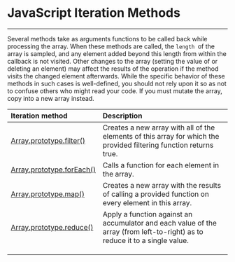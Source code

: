 # JavaScript Iteration Methods

---

Several methods take as arguments functions to be called back while processing the array. When these methods are called, the `length `of the array is sampled, and any element added beyond this length from within the callback is not visited. Other changes to the array \(setting the value of or deleting an element\) may affect the results of the operation if the method visits the changed element afterwards. While the specific behavior of these methods in such cases is well-defined, you should not rely upon it so as not to confuse others who might read your code. If you must mutate the array, copy into a new array instead.

| Iteration method | Description |
| :--- | :--- |
| [Array.prototype.filter\(\)](https://developer.mozilla.org/en-US/docs/Web/JavaScript/Reference/Global_Objects/Array/filter) | Creates a new array with all of the elements of this array for which the provided filtering function returns true. |
| [Array.prototype.forEach\(\)](https://developer.mozilla.org/en-US/docs/Web/JavaScript/Reference/Global_Objects/Array/forEach) | Calls a function for each element in the array. |
| [Array.prototype.map\(\)](https://developer.mozilla.org/en-US/docs/Web/JavaScript/Reference/Global_Objects/Array/map) | Creates a new array with the results of calling a provided function on every element in this array. |
| [Array.prototype.reduce\(\)](https://developer.mozilla.org/en-US/docs/Web/JavaScript/Reference/Global_Objects/Array/reduce) | Apply a function against an accumulator and each value of the array \(from left-to-right\) as to reduce it to a single value. |
|  |  |
|  |  |
|  |  |



